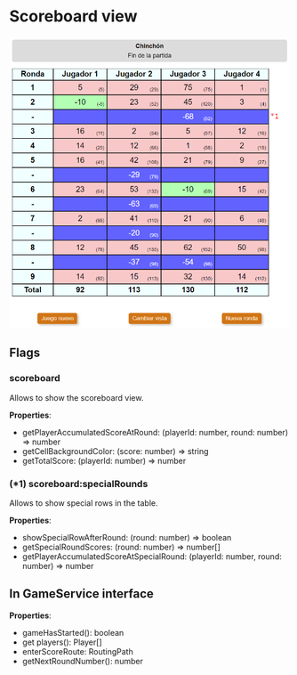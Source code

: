 # Scoreboard view

![scoreboard view](./images/scoreboard.png)

## Flags

### scoreboard

Allows to show the scoreboard view.

**Properties**:

- getPlayerAccumulatedScoreAtRound: (playerId: number, round: number) => number
- getCellBackgroundColor: (score: number) => string
- getTotalScore: (playerId: number) => number

### (*1) scoreboard:specialRounds

Allows to show special rows in the table.

**Properties**:

- showSpecialRowAfterRound: (round: number) => boolean
- getSpecialRoundScores: (round: number) => number[]
- getPlayerAccumulatedScoreAtSpecialRound: (playerId: number, round: number) => number

## In GameService interface

**Properties**:

- gameHasStarted(): boolean
- get players(): Player[]
- enterScoreRoute: RoutingPath
- getNextRoundNumber(): number
